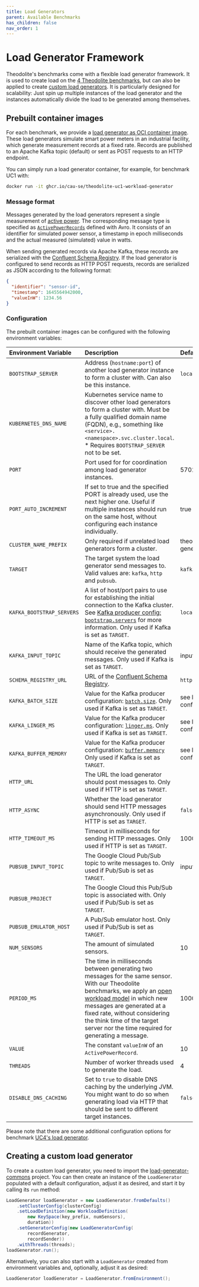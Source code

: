 ```yaml
---
title: Load Generators
parent: Available Benchmarks
has_children: false
nav_order: 1
---
```


# Load Generator Framework

Theodolite's benchmarks come with a flexible load generator framework. It is used to create load on the [4 Theodolite benchmarks](#prebuilt-container-images), but can also be applied to create [custom load generators](#creating-a-custom-load-generator).
It is particularly designed for scalability: Just spin up multiple instances of the load generator and the instances automatically divide the load to be generated among themselves.

## Prebuilt container images

For each benchmark, we provide a [load generator as OCI container image](https://github.com/orgs/cau-se/packages?tab=packages&q=workload-generator). These load generators simulate smart power meters in an industrial facility, which generate measurement records at a fixed rate. Records are published to an Apache Kafka topic (default) or sent as POST requests to an HTTP endpoint.

You can simply run a load generator container, for example, for benchmark UC1 with:

```sh
docker run -it ghcr.io/cau-se/theodolite-uc1-workload-generator
```

### Message format

Messages generated by the load generators represent a single measurement of [active power](https://en.wikipedia.org/wiki/AC_power#Active,_reactive,_apparent,_and_complex_power_in_sinusoidal_steady-state). The corresponding message type is specified as [`ActivePowerRecords`](https://github.com/cau-se/theodolite/blob/main/theodolite-benchmarks/commons/src/main/avro/ActivePower.avdl)
defined with Avro. It consists of an identifier for simulated power sensor, a timestamp in epoch milliseconds and the actual measured (simulated) value in watts.

When sending generated records via Apache Kafka, these records are serialized with the [Confluent Schema Registry](https://docs.confluent.io/platform/current/schema-registry).
If the load generator is configured to send records as HTTP POST requests, records are serialized as JSON according to the following format:

```json
{
  "identifier": "sensor-id",
  "timestamp": 1645564942000,
  "valueInW": 1234.56
}
```

### Configuration

The prebuilt container images can be configured with the following environment variables:

| Environment Variable | Description | Default |
|:----|:----|:----|
| `BOOTSTRAP_SERVER` | Address (`hostname:port`) of another load generator instance to form a cluster with. Can also be this instance. | `localhost:5701` |
| `KUBERNETES_DNS_NAME` | Kubernetes service name to discover other load generators to form a cluster with. Must be a fully qualified domain name (FQDN), e.g., something like `<service>.<namespace>.svc.cluster.local`. * Requires `BOOTSTRAP_SERVER` not to be set. | |
| `PORT` | Port used for for coordination among load generator instances. | 5701 |
| `PORT_AUTO_INCREMENT` | If set to true and the specified PORT is already used, use the next higher one. Useful if multiple instances should run on the same host, without configuring each instance individually. | true |
| `CLUSTER_NAME_PREFIX` | Only required if unrelated load generators form a cluster. | theodolite-load-generation |
| `TARGET` | The target system the load generator send messages to. Valid values are: `kafka`, `http` and `pubsub`. | `kafka` |
| `KAFKA_BOOTSTRAP_SERVERS` | A list of host/port pairs to use for establishing the initial connection to the Kafka cluster. See [Kafka producer config: `bootstrap.servers`](https://kafka.apache.org/documentation/#producerconfigs_bootstrap.servers) for more information. Only used if Kafka is set as `TARGET`. | `localhost:9092` |
| `KAFKA_INPUT_TOPIC` | Name of the Kafka topic, which should receive the generated messages. Only used if Kafka is set as `TARGET`. | input |
| `SCHEMA_REGISTRY_URL` | URL of the [Confluent Schema Registry](https://docs.confluent.io/platform/current/schema-registry). | `http://localhost:8081` |
| `KAFKA_BATCH_SIZE` | Value for the Kafka producer configuration: [`batch.size`](https://kafka.apache.org/documentation/#producerconfigs_batch.size). Only used if Kafka is set as `TARGET`. | see Kafka producer config: [`batch.size`](https://kafka.apache.org/documentation/#producerconfigs_batch.size) |
| `KAFKA_LINGER_MS` | Value for the Kafka producer configuration: [`linger.ms`](https://kafka.apache.org/documentation/#producerconfigs_linger.ms). Only used if Kafka is set as `TARGET`. | see Kafka producer config: [`linger.ms`](https://kafka.apache.org/documentation/#producerconfigs_linger.ms) |
| `KAFKA_BUFFER_MEMORY` | Value for the Kafka producer configuration: [`buffer.memory`](https://kafka.apache.org/documentation/#producerconfigs_buffer.memory) Only used if Kafka is set as `TARGET`. | see Kafka producer config: [`buffer.memory`](https://kafka.apache.org/documentation/#producerconfigs_buffer.memory) |
| `HTTP_URL` | The URL the load generator should post messages to. Only used if HTTP is set as `TARGET`. | |
| `HTTP_ASYNC` | Whether the load generator should send HTTP messages asynchronously. Only used if HTTP is set as `TARGET`. | `false` |
| `HTTP_TIMEOUT_MS` | Timeout in milliseconds for sending HTTP messages. Only used if HTTP is set as `TARGET`. | 1000 |
| `PUBSUB_INPUT_TOPIC` | The Google Cloud Pub/Sub topic to write messages to. Only used if Pub/Sub is set as `TARGET`. | input |
| `PUBSUB_PROJECT` | The Google Cloud this Pub/Sub topic is associated with. Only used if Pub/Sub is set as `TARGET`. | |
| `PUBSUB_EMULATOR_HOST` | A Pub/Sub emulator host. Only used if Pub/Sub is set as `TARGET`. | |
| `NUM_SENSORS` | The amount of simulated sensors. | 10 |
| `PERIOD_MS` | The time in milliseconds between generating two messages for the same sensor. With our Theodolite benchmarks, we apply an [open workload model](https://www.usenix.org/legacy/event/nsdi06/tech/full_papers/schroeder/schroeder.pdf) in which new messages are generated at a fixed rate, without considering the think time of the target server nor the time required for generating a message. | 1000 |
| `VALUE` | The constant `valueInW` of an `ActivePowerRecord`. | 10 |
| `THREADS` | Number of worker threads used to generate the load. | 4 |
| `DISABLE_DNS_CACHING` | Set to `true` to disable DNS caching by the underlying JVM. You might want to do so when generating load via HTTP that should be sent to different target instances. | `false` |

Please note that there are some additional configuration options for benchmark [UC4's load generator](hhttps://github.com/cau-se/theodolite/blob/main/theodolite-benchmarks/uc4-load-generator/src/main/java/rocks/theodolite/benchmarks/uc4/loadgenerator/LoadGenerator.java).

## Creating a custom load generator

To create a custom load generator, you need to import the [load-generator-commons](https://github.com/cau-se/theodolite/tree/main/theodolite-benchmarks/load-generator-commons) project. You can then create an instance of the `LoadGenerator` populated with a default configuration, adjust it as desired, and start it by calling its `run` method:

```java
LoadGenerator loadGenerator = new LoadGenerator.fromDefaults()
    .setClusterConfig(clusterConfig)
    .setLoadDefinition(new WorkloadDefinition(
        new KeySpace(key_prefix, numSensors),
        duration))
    .setGeneratorConfig(new LoadGeneratorConfig(
        recordGenerator,
        recordSender))
    .withThreads(threads);
loadGenerator.run();
```

Alternatively, you can also start with a `LoadGenerator` created from environment variables and, optionally, adjust it as desired:

```java
LoadGenerator loadGenerator = LoadGenerator.fromEnvironment();
```
